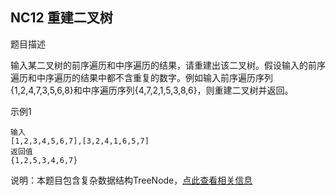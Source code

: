 ## NC12 重建二叉树

题目描述

输入某二叉树的前序遍历和中序遍历的结果，请重建出该二叉树。假设输入的前序遍历和中序遍历的结果中都不含重复的数字。例如输入前序遍历序列{1,2,4,7,3,5,6,8}和中序遍历序列{4,7,2,1,5,3,8,6}，则重建二叉树并返回。

示例1
```
输入
[1,2,3,4,5,6,7],[3,2,4,1,6,5,7]
返回值
{1,2,5,3,4,6,7}
```

说明：本题目包含复杂数据结构TreeNode，[点此查看相关信息](https://blog.nowcoder.net/n/954373f213e14eeab0a69ed0e9ef1b6e)